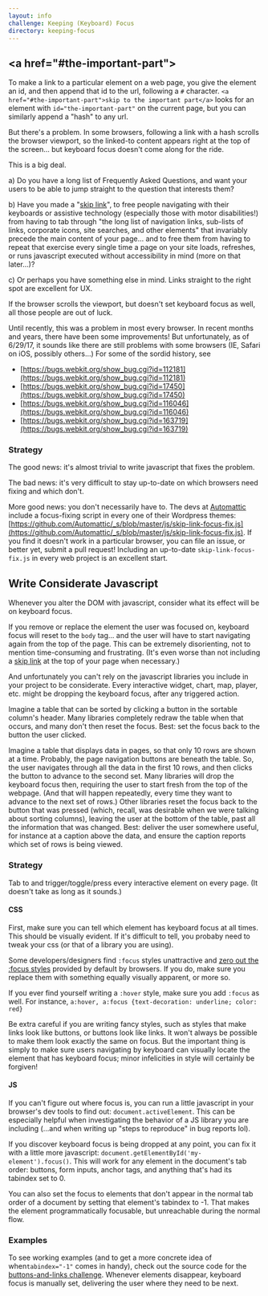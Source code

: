 ```yaml
---
layout: info
challenge: Keeping (Keyboard) Focus
directory: keeping-focus
---
```


## &lt;a href="#the-important-part"&gt;

To make a link to a particular element on a web page, you give the element an id, and then append that id to the url, following a `#` character. `<a href="#the-important-part">skip to the important part</a>` looks for an element with `id="the-important-part"` on the current page, but you can similarly append a "hash" to any url.

But there's a problem. In some browsers, following a link with a hash scrolls the browser viewport, so the linked-to content appears right at the top of the screen... but keyboard focus doesn't come along for the ride.

This is a big deal.

a) Do you have a long list of Frequently Asked Questions, and want your users to be able to jump straight to the question that interests them?

b) Have you made a "[skip link](http://webaim.org/techniques/skipnav/)", to free people navigating with their keyboards or assistive technology (especially those with motor disabilities!) from having to tab through "the long list of navigation links, sub-lists of links, corporate icons, site searches, and other elements" that invariably precede the main content of your page... and to free them from having to repeat that exercise every single time a page on your site loads, refreshes, or runs javascript executed without accessibility in mind (more on that later...)?

c) Or perhaps you have something else in mind. Links straight to the right spot are excellent for UX.

If the browser scrolls the viewport, but doesn't set keyboard focus as well, all those people are out of luck.

Until recently, this was a problem in most every browser. In recent months and years, there have been some improvements! But unfortunately, as of 6/29/17, it sounds like there are still problems with some browsers (IE, Safari on iOS, possibly others...) For some of the sordid history, see
  - [https://bugs.webkit.org/show_bug.cgi?id=112181](https://bugs.webkit.org/show_bug.cgi?id=112181)
  - [https://bugs.webkit.org/show_bug.cgi?id=17450](https://bugs.webkit.org/show_bug.cgi?id=17450)
  - [https://bugs.webkit.org/show_bug.cgi?id=116046](https://bugs.webkit.org/show_bug.cgi?id=116046)
  - [https://bugs.webkit.org/show_bug.cgi?id=163719](https://bugs.webkit.org/show_bug.cgi?id=163719)

### Strategy

The good news: it's almost trivial to write javascript that fixes the problem.

The bad news: it's very difficult to stay up-to-date on which browsers need fixing and which don't.

More good news: you don't necessarily have to. The devs at [Automattic](https://automattic.com/diversity-and-inclusion/) include a focus-fixing script in every one of their Wordpress themes: [https://github.com/Automattic/_s/blob/master/js/skip-link-focus-fix.js](https://github.com/Automattic/_s/blob/master/js/skip-link-focus-fix.js). If you find it doesn't work in a particular browser, you can file an issue, or better yet, submit a pull request! Including an up-to-date `skip-link-focus-fix.js` in every web project is an excellent start.


## Write Considerate Javascript

Whenever you alter the DOM with javascript, consider what its effect will be on keyboard focus.

If you remove or replace the element the user was focused on, keyboard focus will reset to the `body` tag... and the user will have to start navigating again from the top of the page. This can be extremely disorienting, not to mention time-consuming and frustrating. (It's even worse than not including a [skip link](http://webaim.org/techniques/skipnav/) at the top of your page when necessary.)

And unfortunately you can't rely on the javascript libraries you include in your project to be considerate. Every interactive widget, chart, map, player, etc. might be dropping the keyboard focus, after any triggered action.

Imagine a table that can be sorted by clicking a button in the sortable column's header. Many libraries completely redraw the table when that occurs, and many don't then reset the focus. Best: set the focus back to the button the user clicked.

Imagine a table that displays data in pages, so that only 10 rows are shown at a time. Probably, the page navigation buttons are beneath the table. So, the user navigates through all the data in the first 10 rows, and then clicks the button to advance to the second set. Many libraries will drop the keyboard focus then, requiring the user to start fresh from the top of the webpage. (And that will happen repeatedly, every time they want to advance to the next set of rows.) Other libraries reset the focus back to the button that was pressed (which, recall, was desirable when we were talking about sorting columns), leaving the user at the bottom of the table, past all the information that was changed. Best: deliver the user somewhere useful, for instance at a caption above the data, and ensure the caption reports which set of rows is being viewed.

### Strategy

Tab to and trigger/toggle/press every interactive element on every page. (It doesn't take as long as it sounds.)

#### CSS

First, make sure you can tell which element has keyboard focus at all times. This should be visually evident. If it's difficult to tell, you probaby need to tweak your css (or that of a library you are using).

Some developers/designers find `:focus` styles unattractive and [zero out the :focus styles](http://a11yproject.com/posts/never-remove-css-outlines/) provided by default by browsers. If you do, make sure you replace them with something equally visually apparent, or more so.

If you ever find yourself writing a `:hover` style, make sure you add `:focus` as well. For instance, `a:hover, a:focus {text-decoration: underline; color: red}`

Be extra careful if you are writing fancy styles, such as styles that make links look like buttons, or buttons look like links. It won't always be possible to make them look exactly the same on focus. But the important thing is simply to make sure users navigating by keyboard can visually locate the element that has keyboard focus; minor infelicities in style will certainly be forgiven!

#### JS

If you can't figure out where focus is, you can run a little javascript in your browser's dev tools to find out: `document.activeElement`. This can be especially helpful when investigating the behavior of a JS library you are including (...and when writing up "steps to reproduce" in bug reports lol).

If you discover keyboard focus is being dropped at any point, you can fix it with a little more javascript: `document.getElementById('my-element').focus()`. This will work for any element in the document's tab order: buttons, form inputs, anchor tags, and anything that's had its tabindex set to 0.

You can also set the focus to elements that don't appear in the normal tab order of a document by setting that element's tabindex to -1. That makes the element programmatically focusable, but unreachable during the normal flow.

### Examples

To see working examples (and to get a more concrete idea of when`tabindex="-1"` comes in handy), check out the source code for the [buttons-and-links challenge](/buttons-and-links/challenge/). Whenever elements disappear, keyboard focus is manually set, delivering the user where they need to be next.
